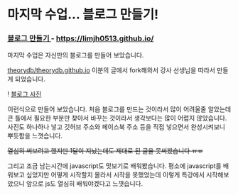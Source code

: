 # 마지막 수업... 블로그 만들기!

### [블로그 만들기 ](https://github.com/limjh0513/limjh0513.github.io) - https://limjh0513.github.io/

마지막 수업은 자신만의 블로그를 만들어 보았습니다.

[theorydb/theorydb.github.io](https://github.com/theorydb/theorydb.github.io) 이분의 글에서 fork해와서 강사 선생님을 따라서 만들게 되었습니다.



! [블로그 사진](https://user-images.githubusercontent.com/54098402/92235686-12e7d880-eeef-11ea-8589-34518e30a821.jpg)

이런식으로 만들어 보았습니다.  처음 블로그를 만드는 것이라서 많이 어려울줄 알았는데 큰 틀에서 필요한 부분만 찾아서 바꾸는 것이라서 생각보다는 많이 어렵지 않았습니다. 사진도 하나하나 넣고 깃허브 주소와 페이스북 주소 등을 직접 넣으면서 완성시켜보니 뿌듯함을 느꼇습니다.

~~열심히 써보려고 했지만 1달이 지났는데도 제대로 된 글을 못써봤습니다 ㅠㅠ~~



그리고 조금 남는시간에 javascript도 맛보기로 배워봤습니다. 평소에 javascript를 배워보고 싶었지만 어떻게 시작할지 몰라서 시작을 못했었는데 이렇게 특강에서 시작해보았으니 앞으로 js도 열심히 배워야겠다고 느꼇습니다.

